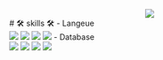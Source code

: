 
<div align="center">

  <img src="https://img.shields.io/badge/{내용}-{배경 색깔}?style={스타일}&logo={로고이름}&logoColor={로고 색깔}"/>

   <div align="left">
    # 🛠 skills 🛠
    - Langeue <br>
      <img src="https://img.shields.io/badge/JAVA-007396?style=flat&logo=java&logoColor=white">
      <img src="https://img.shields.io/badge/C-A8B9CC?style=flat-square&logo=Html5&logoColor=white"/>
      <img src="https://img.shields.io/badge/JavaScript-F7DF1E?style=flat-square&logo=Html5&logoColor=white"/>
      <img src="https://img.shields.io/badge/Python-3776AB?style=flat-square&logo=Html5&logoColor=white"/>
    - Database <br>
      <img src="https://img.shields.io/badge/C-A8B9CC?style=Flat&logo=C&logoColor=A8B9CC"/>
      <img src="https://img.shields.io/badge/JAVA-007396?style=for-the-badge&logo=java&logoColor=white">
      <img src="https://img.shields.io/badge/Python-3776AB?style={스타일}&logo=Python&logoColor=3776AB"/>
      <img src="https://img.shields.io/badge/JavaScript-F7DF1E?style={스타일}&logo=JavaScript&logoColor=F7DF1E"/>
  
  </div>
  
</div>
